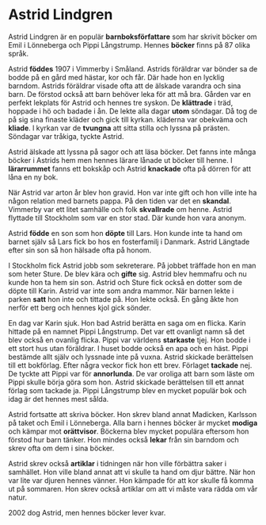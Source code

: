 # Astrid Lindgren
Astrid Lindgren är en populär **barnboksförfattare** som har skrivit böcker om Emil i Lönneberga och Pippi Långstrump. Hennes **böcker** finns på 87 olika språk.

Astrid **föddes** 1907 i Vimmerby i Småland. Astrids föräldrar var bönder sa de bodde på en gård med hästar, kor och får. Där hade hon en lycklig barndom. Astrids föräldrar visade ofta att de älskade varandra och sina barn. De förstod också att barn behöver leka för att må bra. Gården var en perfekt lekplats för Astrid och hennes tre syskon. De **klättrade** i träd, hoppade i hö och badade i ån. De lekte alla dagar **utom** söndagar. Då tog de på sig sina finaste kläder och gick till kyrkan. kläderna var obekväma och **kliade**. l kyrkan var de **tvungna** att sitta stilla och lyssna på prästen. Söndagar var tråkiga, tyckte Astrid.

Astrid älskade att lyssna på sagor och att läsa böcker. Det fanns inte många böcker i Astrids hem men hennes lärare lånade ut böcker till henne. I **lärarrummet** fanns ett bokskåp och Astrid **knackade** ofta på dörren för att låna en ny bok.

När Astrid var arton år blev hon gravid. Hon var inte gift och hon ville inte ha någon relation med barnets pappa. På den tiden var det en **skandal**. Vimmerby var ett litet samhälle och folk **skvallrade** om henne. Astrid flyttade till Stockholm som var en stor stad. Där kunde hon vara anonym.

Astrid **födde** en son som hon **döpte** till Lars. Hon kunde inte ta hand om barnet själv så Lars fick bo hos en fosterfamilj i Danmark. Astrid Längtade efter sin son så hon hälsade ofta på honom.

I Stockholm fick Astrid jobb som sekreterare. På jobbet träffade hon en man som heter Sture. De blev kära och **gifte** sig. Astrid blev hemmafru och nu kunde hon ta hem sin son. Astrid och Sture fick också en dotter som de döpte till Karin. Astrid var inte som andra mammor. När barnen lekte i parken **satt** hon inte och tittade på. Hon lekte också. En gång åkte hon nerför ett berg och hennes kjol gick sönder.

En dag var Karin sjuk. Hon bad Astrid berätta en saga om en flicka. Karin hittade på en namnet  Pippi Långstrump. Det var ett ovanligt namn så det blev också en ovanlig flicka. Pippi var världens **starkaste** tjej. Hon bodde i ett stort hus utan föräldrar. I huset bodde också en apa och en häst. Pippi bestämde allt själv och lyssnade inte på vuxna. Astrid skickade berättelsen till ett bokförlag. Efter några veckor fick hon ett brev. Förlaget **tackade** nej. De tyckte att Pippi var för **annorlunda**. De var oroliga att barn som läste om Pippi skulle börja göra som hon. Astrid skickade berättelsen till ett annat förlag som tackade ja. Pippi Långstrump blev en mycket populär bok och idag är det hennes mest sålda.

Astrid fortsatte att skriva böcker. Hon skrev bland annat Madicken, Karlsson på taket och Emil i Lönneberga. Alla barn i hennes böcker är mycket **modiga** och kämpar mot **orättvisor**. Böckerna blev mycket populära eftersom hon förstod hur barn tänker. Hon mindes också **lekar** från sin barndom och skrev ofta om dem i sina böcker.

Astrid skrev också **artiklar** i tidningen när hon ville förbättra saker i samhället. Hon ville bland annat att vi skulle ta hand om djur bättre. När hon var lite var djuren hennes vänner. Hon kämpade för att kor skulle få komma ut på sommaren. Hon skrev också artiklar om att vi måste vara rädda om vår natur.

2002 dog Astrid, men hennes böcker lever kvar.

<!--stackedit_data:
eyJoaXN0b3J5IjpbLTExMjY3ODY5MDQsMTI2OTkzOTczLDg5Mz
UzMDMwXX0=
-->